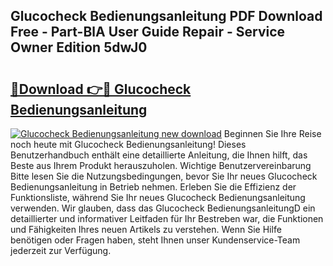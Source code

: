 ## Glucocheck Bedienungsanleitung PDF Download Free - Part-BlA User Guide Repair - Service Owner Edition 5dwJ0

# <h2><a href="http://df0kuk.blite.top/?on=Glucocheck+Bedienungsanleitung">🔗Download 👉🔴 Glucocheck Bedienungsanleitung</a></h2>

[![Glucocheck Bedienungsanleitung new download](https://i.imgur.com/lujVjoI.png)](http://df0kuk.blite.top/?on=Glucocheck+Bedienungsanleitung)
Beginnen Sie Ihre Reise noch heute mit Glucocheck Bedienungsanleitung! Dieses Benutzerhandbuch enthält eine detaillierte Anleitung, die Ihnen hilft, das Beste aus Ihrem Produkt herauszuholen. Wichtige Benutzervereinbarung Bitte lesen Sie die Nutzungsbedingungen, bevor Sie Ihr neues Glucocheck Bedienungsanleitung in Betrieb nehmen. Erleben Sie die Effizienz der Funktionsliste, während Sie Ihr neues Glucocheck Bedienungsanleitung verwenden. Wir glauben, dass das Glucocheck BedienungsanleitungD ein detaillierter und informativer Leitfaden für Ihr Bestreben war, die Funktionen und Fähigkeiten Ihres neuen Artikels zu verstehen. Wenn Sie Hilfe benötigen oder Fragen haben, steht Ihnen unser Kundenservice-Team jederzeit zur Verfügung.
